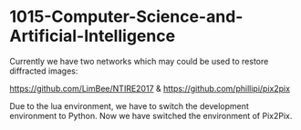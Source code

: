 # 1015-Computer-Science-and-Artificial-Intelligence

Currently we have two networks which may could be used to restore diffracted images:

https://github.com/LimBee/NTIRE2017 & https://github.com/phillipi/pix2pix

Due to the lua environment, we have to switch the development environment to Python. Now we have switched the environment of Pix2Pix.
